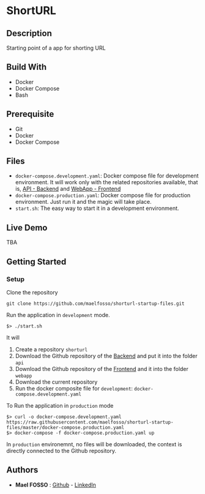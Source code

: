 # ShortURL

## Description

Starting point of a app for shorting URL

## Build With

- Docker
- Docker Compose
- Bash

## Prerequisite

- Git
- Docker
- Docker Compose

## Files

- `docker-compose.development.yaml`: Docker compose file for development environment. It will work only with the related repositories available, that is, [API - Backend](https://github.com/maelfosso/shorturl-api) and [WebApp - Frontend](https://github.com/maelfosso/shorturl-webapp)
- `docker-compose.production.yaml`: Docker compose file for production environment. Just run it and the magic will take place.
- `start.sh`: The easy way to start it in a development environment.

## Live Demo

TBA

## Getting Started

### Setup

Clone the repository
```
git clone https://github.com/maelfosso/shorturl-startup-files.git 
```

Run the application in `development` mode.
```
$> ./start.sh
```
It will 
1. Create a repository `shorturl`
2. Download the Github repository of the [Backend](https://github.com/maelfosso/shorturl-api) and put it into the folder `api`
3. Download the Github repository of the [Frontend](https://github.com/maelfosso/shorturl-webapp) and it into the folder `webapp`
3. Download the current repository
4. Run the docker composite file for `development`: `docker-compose.development.yaml`


To Run the application in `production` mode
```
$> curl -o docker-compose.development.yaml https://raw.githubusercontent.com/maelfosso/shorturl-startup-files/master/docker-compose.production.yaml
$> docker-compose -f docker-compose.production.yaml up
```
In `production` environemnt, no files will be downloaded, the context is directly connected to the Github repository.

## Authors
 
- **Mael FOSSO** : [Github](https://github.com/maelfosso) - [LinkedIn](https://linkedin.com/in/mael-fosso-650b6346/)

